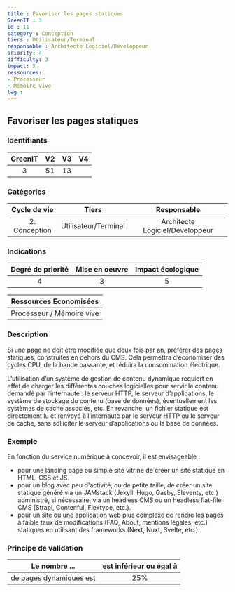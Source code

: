 ```yaml
---
title : Favoriser les pages statiques
GreenIT : 3
id : 11
category : Conception
tiers : Utilisateur/Terminal
responsable : Architecte Logiciel/Développeur
priority: 4
difficulty: 3
impact: 5
ressources:
- Processeur
- Mémoire vive
tag : 
---
```


## Favoriser les pages statiques

### Identifiants

| GreenIT |  V2  |  V3  |  V4  |
|:-------:|:----:|:----:|:----:|
|   3   | 51  | 13  |      |

### Catégories

| Cycle de vie |  Tiers  |  Responsable  |
|:---------:|:----:|:----:|
| 2. Conception | Utilisateur/Terminal | Architecte Logiciel/Développeur |

### Indications

| Degré de priorité |      Mise en oeuvre       |  Impact écologique    |
|:-------------------:|:-------------------------:|:---------------------:|
| 4 | 3 | 5 |

|Ressources Economisées                                      |
|:----------------------------------------------------------:|
|  Processeur / Mémoire vive  |

### Description

Si une page ne doit être modifiée que deux fois par an, préférer des pages statiques, construites en dehors du CMS. 
Cela permettra d’économiser des cycles CPU, de la bande passante, et réduira la consommation électrique.

L’utilisation d’un système de gestion de contenu dynamique requiert en effet de charger les différentes couches logicielles 
pour servir le contenu demandé par l’internaute : le serveur HTTP, le serveur d’applications, le système de stockage du contenu (base de données),
éventuellement les systèmes de cache associés, etc. En revanche, un fichier statique est directement lu et renvoyé à l’internaute par le serveur HTTP ou le serveur de cache, sans solliciter le serveur d’applications ou la base de données.

### Exemple

En fonction du service numérique à concevoir, il est envisageable :
- pour une landing page ou simple site vitrine de créer un site statique en HTML, CSS et JS.
- pour un blog avec peu d'activité, ou de petite taille, de créer un site statique généré via un JAMstack (Jekyll, Hugo, Gasby, Eleventy, etc.) administré, si nécessaire, via un headless CMS ou un headless flat-file CMS (Strapi, Contenful, Flextype, etc.).
- pour un site ou une application web plus complexe de rendre les pages à faible taux de modifications (FAQ, About, mentions légales, etc.) statiques en utilisant des frameworks (Next, Nuxt, Svelte, etc.).

### Principe de validation

| Le nombre ...     | est inférieur ou égal à   |  
|-------------------|:-------------------------:|
| de pages dynamiques est   | 25%  |
